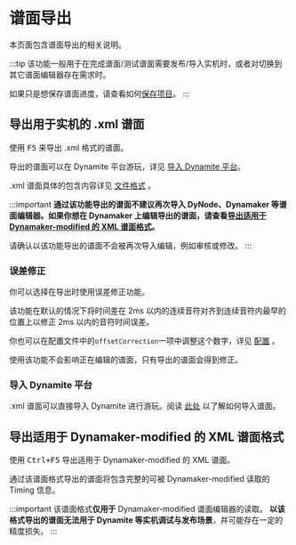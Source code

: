 # 谱面导出

本页面包含谱面导出的相关说明。

:::tip
该功能一般用于在完成谱面/测试谱面需要发布/导入实机时，或者对切换到其它谱面编辑器存在需求时。

如果只是想保存谱面进度，请查看如何[保存项目](project.md/#保存项目)。
:::

## 导出用于实机的 .xml 谱面

使用 <kbd>F5</kbd> 来导出 .xml 格式的谱面。

导出的谱面可以在 Dynamite 平台游玩，详见 [导入 Dynamite 平台](#导入-dynamite-平台)。

.xml 谱面具体的包含内容详见 [文件格式](file-formats#xml) 。

:::important
**通过该功能导出的谱面不建议再次导入 DyNode、Dynamaker 等谱面编辑器。如果你想在 Dynamaker 上编辑导出的谱面，请查看[导出适用于 Dynamaker-modified 的 XML 谱面格式](#导出适用于-dynamaker-modified-的-xml-谱面格式)。**

请确认以该功能导出的谱面不会被再次导入编辑，例如审核或修改。
:::

### 误差修正

你可以选择在导出时使用误差修正功能。

该功能在默认的情况下将时间差在 2ms 以内的连续音符对齐到连续音符内最早的位置上以修正 2ms 以内的音符时间误差。

你也可以在配置文件中的`offsetCorrection`一项中调整这个数字，详见 [配置](configuration) 。

使用该功能不会影响正在编辑的谱面，只有导出的谱面会得到修正。

### 导入 Dynamite 平台

.xml 谱面可以直接导入 Dynamite 进行游玩。阅读 [此处](https://www.bilibili.com/read/cv17021429) 以了解如何导入谱面。

## 导出适用于 Dynamaker-modified 的 XML 谱面格式

使用 <kbd>Ctrl+F5</kbd> 导出适用于 Dynamaker-modified 的 XML 谱面。

通过该谱面格式导出的谱面将包含完整的可被 Dynamaker-modified 读取的 Timing 信息。

:::important
该谱面格式**仅用于** Dynamaker-modified 谱面编辑器的读取。
**以该格式导出的谱面无法用于 Dynamite 等实机调试与发布场景**，并可能存在一定的精度损失。
:::